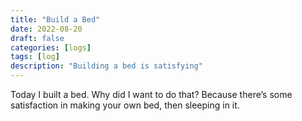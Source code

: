 ```yaml
---
title: "Build a Bed"
date: 2022-08-20
draft: false
categories: [logs]
tags: [log]
description: "Building a bed is satisfying"
---
```


  Today I built a bed. Why did I want to do that? Because there’s some satisfaction in making your own bed, then sleeping in it. 

